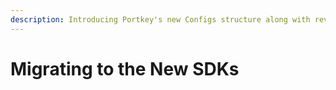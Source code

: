 ```yaml
---
description: Introducing Portkey's new Configs structure along with revamped SDKs
---
```


# Migrating to the New SDKs

